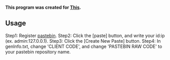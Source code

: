 **This program was created for <a href="https://github.com/QPZM6974/discord-token-generator-electron">This</a>.**

## Usage
Step1: Register <a href="https://pastebin.com">pastebin</a>.
Step2: Click the [paste] button, and write your id:ip (ex. admin:127.0.0.1).
Step3: Click the [Create New Paste] button.
Step4: In genInfo.txt, change 'CLIENT CODE', and change 'PASTEBIN RAW CODE' to your pastebin repository name.